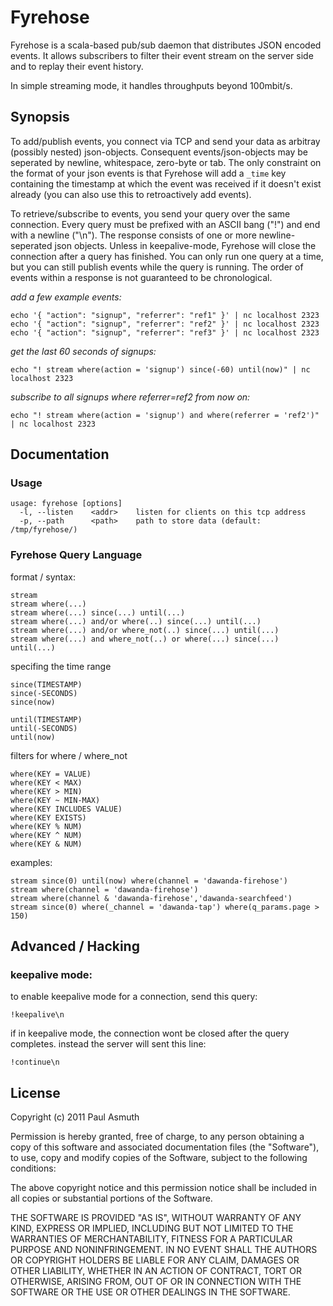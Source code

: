 Fyrehose
========

Fyrehose is a scala-based pub/sub daemon that distributes JSON encoded events. It allows subscribers
to filter their event stream on the server side and to replay their event history.

In simple streaming mode, it handles throughputs beyond 100mbit/s.


Synopsis
--------

To add/publish events, you connect via TCP and send your data as arbitray (possibly nested) 
json-objects. Consequent events/json-objects may be seperated by newline, whitespace, zero-byte
or tab. The only constraint on the format of your json events is that Fyrehose will add a `_time` 
key containing the timestamp at which the event was received if it doesn't exist already (you can 
also use this to retroactively add events).

To retrieve/subscribe to events, you send your query over the same connection. Every query must be prefixed 
with an ASCII bang ("!") and end with a newline ("\n"). The response consists of one or more 
newline-seperated json objects. Unless in keepalive-mode, Fyrehose will close the connection after 
a query has finished. You can only run one query at a time, but you can still publish events while
the query is running. The order of events within a response is not guaranteed to be chronological. 


_add a few example events:_

    echo '{ "action": "signup", "referrer": "ref1" }' | nc localhost 2323
    echo '{ "action": "signup", "referrer": "ref2" }' | nc localhost 2323
    echo '{ "action": "signup", "referrer": "ref3" }' | nc localhost 2323


_get the last 60 seconds of signups:_
 
    echo "! stream where(action = 'signup') since(-60) until(now)" | nc localhost 2323


_subscribe to all signups where referrer=ref2 from now on:_
 
    echo "! stream where(action = 'signup') and where(referrer = 'ref2')" | nc localhost 2323



Documentation
-------------

### Usage

    usage: fyrehose [options]
      -l, --listen    <addr>    listen for clients on this tcp address
      -p, --path      <path>    path to store data (default: /tmp/fyrehose/)


### Fyrehose Query Language

format / syntax:

    stream
    stream where(...)
    stream where(...) since(...) until(...)
    stream where(...) and/or where(..) since(...) until(...)
    stream where(...) and/or where_not(..) since(...) until(...)
    stream where(...) and where_not(..) or where(...) since(...) until(...)


specifing the time range

    since(TIMESTAMP)
    since(-SECONDS)
    since(now)

    until(TIMESTAMP)
    until(-SECONDS)
    until(now)


filters for where / where_not
    
    where(KEY = VALUE)
    where(KEY < MAX)
    where(KEY > MIN)
    where(KEY ~ MIN-MAX)
    where(KEY INCLUDES VALUE)
    where(KEY EXISTS)
    where(KEY % NUM)
    where(KEY ^ NUM)
    where(KEY & NUM)


examples:

    stream since(0) until(now) where(channel = 'dawanda-firehose')
    stream where(channel = 'dawanda-firehose')
    stream where(channel & 'dawanda-firehose','dawanda-searchfeed')
    stream since(0) where(_channel = 'dawanda-tap') where(q_params.page > 150)




Advanced / Hacking
------------------

### keepalive mode:

to enable keepalive mode for a connection, send this query: 

    !keepalive\n


if in keepalive mode, the connection wont be closed after the query 
completes. instead the server will sent this line:

    !continue\n



License
-------

Copyright (c) 2011 Paul Asmuth

Permission is hereby granted, free of charge, to any person obtaining
a copy of this software and associated documentation files (the
"Software"), to use, copy and modify copies of the Software, subject 
to the following conditions:

The above copyright notice and this permission notice shall be
included in all copies or substantial portions of the Software.

THE SOFTWARE IS PROVIDED "AS IS", WITHOUT WARRANTY OF ANY KIND,
EXPRESS OR IMPLIED, INCLUDING BUT NOT LIMITED TO THE WARRANTIES OF
MERCHANTABILITY, FITNESS FOR A PARTICULAR PURPOSE AND
NONINFRINGEMENT. IN NO EVENT SHALL THE AUTHORS OR COPYRIGHT HOLDERS BE
LIABLE FOR ANY CLAIM, DAMAGES OR OTHER LIABILITY, WHETHER IN AN ACTION
OF CONTRACT, TORT OR OTHERWISE, ARISING FROM, OUT OF OR IN CONNECTION
WITH THE SOFTWARE OR THE USE OR OTHER DEALINGS IN THE SOFTWARE.